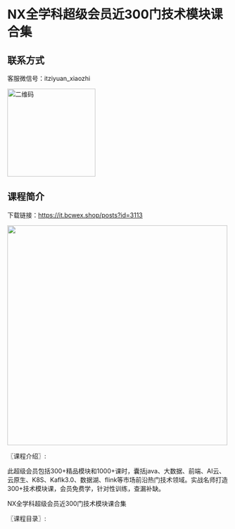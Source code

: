 # NX全学科超级会员近300门技术模块课合集

## 联系方式

客服微信号：itziyuan_xiaozhi

<img src="https://ziyuanyun.oss-cn-guangzhou.aliyuncs.com/common/20240614073449/666b82192834a.jpg" width="200" height="200" alt="二维码">

## 课程简介

下载链接：https://it.bcwex.shop/posts?id=3113

<img src="https://ziyuanyun.oss-cn-guangzhou.aliyuncs.com/yun/20240515185014/664493661019b.jpg" width="500" alt="">

  〖课程介绍〗:

 此超级会员包括300+精品模块和1000+课时，囊括java、大数据、前端、AI云、云原生、K8S、Kaflk3.0、数据湖、flink等市场前沿热门技术领域。实战名师打造300+技术模块课，会员免费学，针对性训练，查漏补缺。

 NX全学科超级会员近300门技术模块课合集



 〖课程目录〗:

  